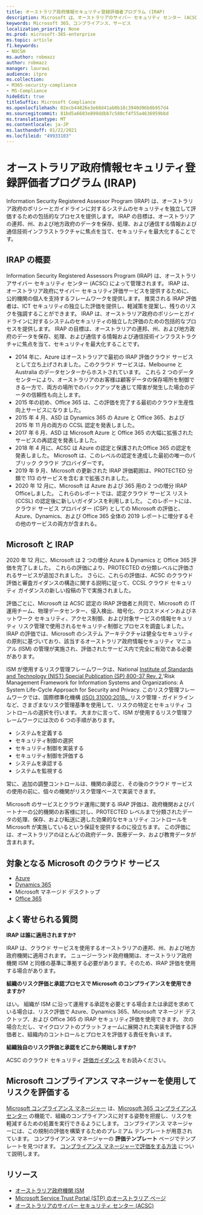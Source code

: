 ```yaml
---
title: オーストラリア政府情報セキュリティ登録評価者プログラム (IRAP)
description: Microsoft は、オーストラリアのサイバー セキュリティ センター (ACSC) による IRAP 評価と認定に基づく非分類の分流制限マーカー (DLM) と PROTECTED データの両方について、オーストラリア認定クラウド サービス リストに含まれています。
keywords: Microsoft 365、コンプライアンス、サービス
localization_priority: None
ms.prod: microsoft-365-enterprise
ms.topic: article
f1.keywords:
- NOCSH
ms.author: robmazz
author: robmazz
manager: laurawi
audience: itpro
ms.collection:
- M365-security-compliance
- MS-Compliance
hideEdit: true
titleSuffix: Microsoft Compliance
ms.openlocfilehash: 02ecb44826e3e68d41ab0b18c3940d96b8b957d4
ms.sourcegitcommit: 81bd5a6603e899ddbb7c580cf4f55a4636959bbd
ms.translationtype: MT
ms.contentlocale: ja-JP
ms.lasthandoff: 01/22/2021
ms.locfileid: "49933103"
---
```

# <a name="australian-government-information-security-registered-assessor-program-irap"></a>オーストラリア政府情報セキュリティ登録評価者プログラム (IRAP)

Information Security Registered Assessor Program (IRAP) は、オーストラリア政府のポリシーとガイドラインに対するシステムのセキュリティを独立して評価するための包括的なプロセスを提供します。 IRAP の目標は、オーストラリアの連邦、州、および地方政府のデータを保存、処理、および通信する情報および通信技術インフラストラクチャに焦点を当て、セキュリティを最大化することです。

## <a name="irap-overview"></a>IRAP の概要

Information Security Registered Assessors Program (IRAP) は、オーストラリアサイバー セキュリティ センター (ACSC) によって管理されます。 IRAP は、オーストラリア政府にサイバー セキュリティ評価サービスを提供するために、公的機関の個人を支持するフレームワークを提供します。 推奨される IRAP 評価者は、ICT セキュリティの独立した評価を提供し、軽減策を提案し、残りのリスクを強調することができます。 IRAP は、オーストラリア政府のポリシーとガイドラインに対するシステムのセキュリティの独立した評価のための包括的なプロセスを提供します。 IRAP の目標は、オーストラリアの連邦、州、および地方政府のデータを保存、処理、および通信する情報および通信技術インフラストラクチャに焦点を当て、セキュリティを最大化することです。

- 2014 年に、Azure はオーストラリアで最初の IRAP 評価クラウド サービスとして立ち上げされました。このクラウド サービスは、Melbourne と Australia のデータセンターからホストされています。 これら 2 つのデータセンターにより、オーストラリアのお客様は顧客データの保存場所を制御できる一方で、両方の場所でのバックアップを通じて障害が発生した場合のデータの信頼性も向上します。
- 2015 年の初め、Office 365 は、この評価を完了する最初のクラウド生産性向上サービスになりました。
- 2015 年 4 月、ASD は Dynamics 365 の Azure と Office 365、および 2015 年 11 月の両方の CCSL 認定を発表しました。
- 2017 年 6 月、ASD は Microsoft Azure と Office 365 の大幅に拡張されたサービスの再認定を発表しました。
- 2018 年 4 月に、ACSC は Azure の認定と保護されたOffice 365 の認定を発表しました。 Microsoft は、このレベルの認定を達成した最初の唯一のパブリック クラウド プロバイダーです。
- 2019 年 9 月、Microsoft の更新された IRAP 評価範囲は、PROTECTED 分類で 113 のサービスを含むまで拡張されました。
- 2020 年 12 月に、Microsoft は Azure および 365 用の 2 つの増分 IRAP Officeしました。 これらのレポートでは、認定クラウド サービス リスト (CCSL) の認定後に新しいガイダンスを利用しました。 このレポートには、クラウド サービス プロバイダー (CSP) としての Microsoft の評価と、Azure、Dynamics、および Office 365 全体の 2019 レポートに増分するその他のサービスの両方が含まれる。

## <a name="microsoft-and-irap"></a>Microsoft と IRAP

2020 年 12 月に、Microsoft は 2 つの増分 Azure & Dynamics と Office 365 評価を完了しました。 これらの評価により、PROTECTED の分類レベルに評価されるサービスが追加されました。 さらに、これらの評価は、ACSC のクラウド評価と審査ガイダンスの構造に関する説明に従って[](https://www.cyber.gov.au/acsc/government/cloud-security-guidance)、CCSL クラウド セキュリティ ガイダンスの新しい投稿の下で実施されました。

評価ごとに、Microsoft は ACSC 認定の IRAP 評価者と共同で、Microsoft の IT 運用チーム、物理データセンター、侵入検出、暗号化、クロスドメインおよびネットワーク セキュリティ、アクセス制御、および対象サービスの情報セキュリティ リスク管理で使用されるセキュリティ制御とプロセスを調査しました。 IRAP の評価では、Microsoft のシステム アーキテクチャは健全なセキュリティの原則に基づいており、該当するオーストラリア政府情報セキュリティ マニュアル (ISM) の管理が実施され、評価されたサービス内で完全に有効である必要があります。

ISM が使用するリスク管理フレームワークは、National [Institute of Standards and Technology (NIST) Special Publication (SP) 800-37 Rev. 2](https://csrc.nist.gov/publications/detail/sp/800-37/rev-2/final),'Risk Management Framework for Information Systems and Organizations: A System Life-Cycle Approach for Security and Privacy. このリスク管理フレームワークでは、国際標準化機構 [(ISO) 31000:2018、](https://www.iso.org/standard/65694.html)リスク管理 - ガイドラインなど、さまざまなリスク管理基準を使用して、リスクの特定とセキュリティ コントロールの選択を行います。 大まかに言って、ISM が使用するリスク管理フレームワークには次の 6 つの手順があります。

- システムを定義する
- セキュリティ制御の選択
- セキュリティ制御を実装する
- セキュリティ制御を評価する
- システムを承認する
- システムを監視する

常に、追加の調整コントロールは、機関の承認と、その後のクラウド サービスの使用の前に、個々の機関がリスク管理ベースで実装できます。

Microsoft のサービスとクラウド運用に関する IRAP 評価は、政府機関およびパートナーの公的機関のお客様に対し、PROTECTED レベルまで分類されたデータの処理、保存、および転送に適した効果的なセキュリティ コントロールを Microsoft が実施しているという保証を提供するのに役立ちます。 この評価には、オーストラリアのほとんどの政府データ、医療データ、および教育データが含まれます。

## <a name="microsoft-in-scope-cloud-services"></a>対象となる Microsoft のクラウド サービス

- [Azure](https://aka.ms/AzureCompliance)
- [Dynamics 365](https://aka.ms/d365-compliance-list)
- Microsoft マネージド デスクトップ
- [Office 365](https://aka.ms/Office365ComplianceOfferings)

## <a name="frequently-asked-questions"></a>よく寄せられる質問

**IRAP は誰に適用されますか?**

IRAP は、クラウド サービスを使用するオーストラリアの連邦、州、および地方政府機関に適用されます。 ニュージーランド政府機関は、オーストラリア政府機関 ISM と同様の基準に準拠する必要があります。そのため、IRAP 評価を使用する場合があります。

**組織のリスク評価と承認プロセスで Microsoft のコンプライアンスを使用できますか?**

はい。 組織が ISM に沿って運用する承認を必要とする場合または承認を求めている場合は、リスク評価で Azure、Dynamics 365、Microsoft マネージド デスクトップ、および Office 365 の IRAP セキュリティ評価を使用できます。 次の場合ただし、マイクロソフトのプラットフォームに展開された実装を評価する評価者と、組織内のコントロールとプロセスを評価する責任を負います。

**組織独自のリスク評価と承認をどこから開始しますか?**

ACSC のクラウド セキュリティ [評価ガイダンス](https://www.cyber.gov.au/acsc/government/cloud-security-guidance) をお読みください。

## <a name="use-microsoft-compliance-manager-to-assess-your-risk"></a>Microsoft コンプライアンス マネージャーを使用してリスクを評価する

[Microsoft コンプライアンス マネージャー](https://docs.microsoft.com/microsoft-365/compliance/compliance-manager) は、[Microsoft 365 コンプライアンス センター](https://docs.microsoft.com/microsoft-365/compliance/microsoft-365-compliance-center) の機能で、組織のコンプライアンスに対する姿勢を把握し、リスクを軽減するための処置を実行できるようにします。 コンプライアンス マネージャーには、この規制の評価を構築するためのプレミアム テンプレートが用意されています。 コンプライアンス マネージャーの **評価テンプレート** ページでテンプレートを見つけます。 [コンプライアンス マネージャーで評価をする方法](https://docs.microsoft.com/microsoft-365/compliance/compliance-manager-assessments) について説明します。

## <a name="resources"></a>リソース

- [オーストラリア政府機関 ISM](https://acsc.gov.au/infosec/ism/index.htm)
- [Microsoft Service Trust Portal (STP) のオーストラリア ページ](https://aka.ms/au-irap)
- [オーストラリアのサイバー セキュリティ センター (ACSC)](https://www.cyber.gov.au)
